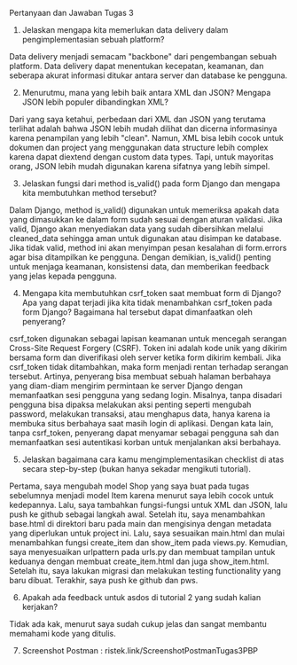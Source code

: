 Pertanyaan dan Jawaban Tugas 3

1. Jelaskan mengapa kita memerlukan data delivery dalam pengimplementasian sebuah platform?

Data delivery menjadi semacam "backbone" dari pengembangan sebuah platform. Data delivery dapat menentukan kecepatan, keamanan, dan seberapa akurat informasi ditukar antara server dan database ke pengguna.

2. Menurutmu, mana yang lebih baik antara XML dan JSON? Mengapa JSON lebih populer dibandingkan XML?

Dari yang saya ketahui, perbedaan dari XML dan JSON yang terutama terlihat adalah bahwa JSON lebih mudah dilihat dan dicerna informasinya karena penampilan yang lebih "clean". Namun, XML bisa lebih cocok untuk dokumen dan project yang menggunakan data structure lebih complex karena dapat diextend dengan custom data types. Tapi, untuk mayoritas orang, JSON lebih mudah digunakan karena sifatnya yang lebih simpel.

3. Jelaskan fungsi dari method is_valid() pada form Django dan mengapa kita membutuhkan method tersebut?

Dalam Django, method is_valid() digunakan untuk memeriksa apakah data yang dimasukkan ke dalam form sudah sesuai dengan aturan validasi. Jika valid, Django akan menyediakan data yang sudah dibersihkan melalui cleaned_data sehingga aman untuk digunakan atau disimpan ke database. Jika tidak valid, method ini akan menyimpan pesan kesalahan di form.errors agar bisa ditampilkan ke pengguna. Dengan demikian, is_valid() penting untuk menjaga keamanan, konsistensi data, dan memberikan feedback yang jelas kepada pengguna.

4. Mengapa kita membutuhkan csrf_token saat membuat form di Django? Apa yang dapat terjadi jika kita tidak menambahkan csrf_token pada form Django? Bagaimana hal tersebut dapat dimanfaatkan oleh penyerang?

csrf_token digunakan sebagai lapisan keamanan untuk mencegah serangan Cross-Site Request Forgery (CSRF). Token ini adalah kode unik yang dikirim bersama form dan diverifikasi oleh server ketika form dikirim kembali. Jika csrf_token tidak ditambahkan, maka form menjadi rentan terhadap serangan tersebut. Artinya, penyerang bisa membuat sebuah halaman berbahaya yang diam-diam mengirim permintaan ke server Django dengan memanfaatkan sesi pengguna yang sedang login. Misalnya, tanpa disadari pengguna bisa dipaksa melakukan aksi penting seperti mengubah password, melakukan transaksi, atau menghapus data, hanya karena ia membuka situs berbahaya saat masih login di aplikasi. Dengan kata lain, tanpa csrf_token, penyerang dapat menyamar sebagai pengguna sah dan memanfaatkan sesi autentikasi korban untuk menjalankan aksi berbahaya.

5. Jelaskan bagaimana cara kamu mengimplementasikan checklist di atas secara step-by-step (bukan hanya sekadar mengikuti tutorial).

Pertama, saya mengubah model Shop yang saya buat pada tugas sebelumnya menjadi model Item karena menurut saya lebih cocok untuk kedepannya. Lalu, saya tambahkan fungsi-fungsi untuk XML dan JSON, lalu push ke github sebagai langkah awal. Setelah itu, saya menambahkan base.html di direktori baru pada main dan mengisinya dengan metadata yang diperlukan untuk project ini. Lalu, saya sesuaikan main.html dan mulai menambahkan fungsi create_item dan show_item pada views.py. Kemudian, saya menyesuaikan urlpattern pada urls.py dan membuat tampilan untuk keduanya dengan membuat create_item.html dan juga show_item.html. Setelah itu, saya lakukan migrasi dan melakukan testing functionality yang baru dibuat. Terakhir, saya push ke github dan pws.

6. Apakah ada feedback untuk asdos di tutorial 2 yang sudah kalian kerjakan?

Tidak ada kak, menurut saya sudah cukup jelas dan sangat membantu memahami kode yang ditulis.

7. Screenshot Postman : ristek.link/ScreenshotPostmanTugas3PBP
